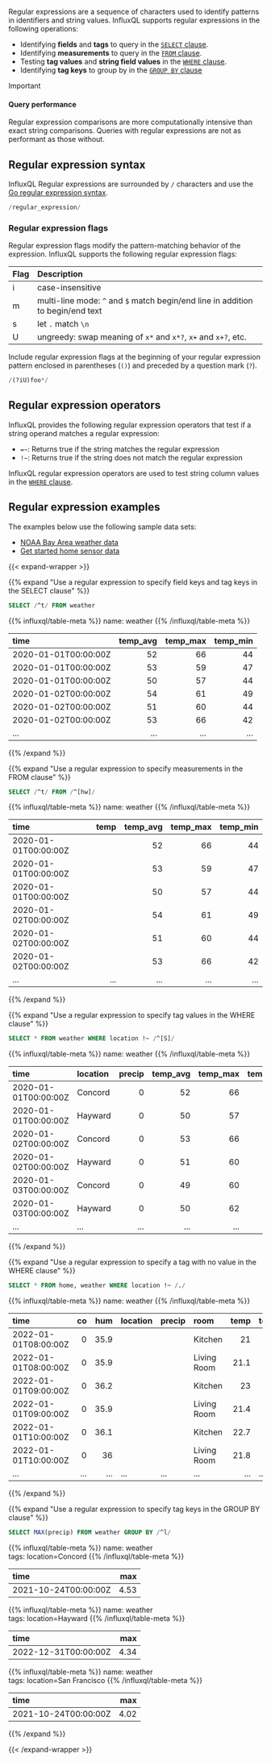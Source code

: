 Regular expressions are a sequence of characters used to identify patterns in
identifiers and string values.
InfluxQL supports regular expressions in the following operations:

- Identifying **fields** and **tags** to query in the
  [`SELECT` clause](/influxdb/version/reference/influxql/select/).
- Identifying **measurements** to query in the
  [`FROM` clause](/influxdb/version/reference/influxql/select/#from-clause).
- Testing **tag values** and **string field values** in the
  [`WHERE` clause](/influxdb/version/reference/influxql/where/).
- Identifying **tag keys** to group by in the
  [`GROUP BY` clause](/influxdb/version/reference/influxql/group-by/)

> [!Important]
>
> #### Query performance
> 
> Regular expression comparisons are more computationally intensive than exact
> string comparisons. Queries with regular expressions are not as performant
> as those without.

## Regular expression syntax 

InfluxQL Regular expressions are surrounded by `/` characters and use the
[Go regular expression syntax](http://golang.org/pkg/regexp/syntax/).

```sql
/regular_expression/
```

### Regular expression flags

Regular expression flags modify the pattern-matching behavior of the expression.
InfluxQL supports the following regular expression flags:

| Flag | Description                                                                     |
| :--- | :------------------------------------------------------------------------------ |
| i    | case-insensitive                                                                |
| m    | multi-line mode: `^` and `$` match begin/end line in addition to begin/end text |
| s    | let `.` match `\n`                                                              |
| U    | ungreedy: swap meaning of `x*` and `x*?`, `x+` and `x+?`, etc.                  |

Include regular expression flags at the beginning of your regular expression
pattern enclosed in parentheses (`()`) and preceded by a question mark (`?`).

```sql
/(?iU)foo*/
```

## Regular expression operators

InfluxQL provides the following regular expression operators that test if a
string operand matches a regular expression:

- `=~`: Returns true if the string matches the regular expression
- `!~`: Returns true if the string does not match the regular expression

InfluxQL regular expression operators are used to test string column values in
the [`WHERE` clause](/influxdb/version/reference/influxql/where/).

## Regular expression examples

The examples below use the following sample data sets:

- [NOAA Bay Area weather data](/influxdb/version/reference/sample-data/#noaa-bay-area-weather-data)
- [Get started home sensor data](/influxdb/version/reference/sample-data/#home-sensor-data)

{{< expand-wrapper >}}

{{% expand "Use a regular expression to specify field keys and tag keys in the SELECT clause" %}}

```sql
SELECT /^t/ FROM weather
```

{{% influxql/table-meta %}}
name: weather
{{% /influxql/table-meta %}}

| time                 | temp_avg | temp_max | temp_min |
| :------------------- | -------: | -------: | -------: |
| 2020-01-01T00:00:00Z |       52 |       66 |       44 |
| 2020-01-01T00:00:00Z |       53 |       59 |       47 |
| 2020-01-01T00:00:00Z |       50 |       57 |       44 |
| 2020-01-02T00:00:00Z |       54 |       61 |       49 |
| 2020-01-02T00:00:00Z |       51 |       60 |       44 |
| 2020-01-02T00:00:00Z |       53 |       66 |       42 |
| ...                  |      ... |      ... |      ... |

{{% /expand %}}

{{% expand "Use a regular expression to specify measurements in the FROM clause" %}}

```sql
SELECT /^t/ FROM /^[hw]/
```

{{% influxql/table-meta %}}
name: weather
{{% /influxql/table-meta %}}

| time                 | temp | temp_avg | temp_max | temp_min |
| :------------------- | ---: | -------: | -------: | -------: |
| 2020-01-01T00:00:00Z |      |       52 |       66 |       44 |
| 2020-01-01T00:00:00Z |      |       53 |       59 |       47 |
| 2020-01-01T00:00:00Z |      |       50 |       57 |       44 |
| 2020-01-02T00:00:00Z |      |       54 |       61 |       49 |
| 2020-01-02T00:00:00Z |      |       51 |       60 |       44 |
| 2020-01-02T00:00:00Z |      |       53 |       66 |       42 |
| ...                  |  ... |      ... |      ... |      ... |

{{% /expand %}}

{{% expand "Use a regular expression to specify tag values in the WHERE clause" %}}

```sql
SELECT * FROM weather WHERE location !~ /^[S]/
```

{{% influxql/table-meta %}}
name: weather
{{% /influxql/table-meta %}}

| time                 | location | precip | temp_avg | temp_max | temp_min | wind_avg |
| :------------------- | :------- | -----: | -------: | -------: | -------: | -------: |
| 2020-01-01T00:00:00Z | Concord  |      0 |       52 |       66 |       44 |     3.13 |
| 2020-01-01T00:00:00Z | Hayward  |      0 |       50 |       57 |       44 |     2.24 |
| 2020-01-02T00:00:00Z | Concord  |      0 |       53 |       66 |       42 |     3.13 |
| 2020-01-02T00:00:00Z | Hayward  |      0 |       51 |       60 |       44 |      3.8 |
| 2020-01-03T00:00:00Z | Concord  |      0 |       49 |       60 |       38 |     2.68 |
| 2020-01-03T00:00:00Z | Hayward  |      0 |       50 |       62 |       41 |     3.13 |
| ...                  | ...      |    ... |      ... |      ... |      ... |      ... |

{{% /expand %}}

{{% expand "Use a regular expression to specify a tag with no value in the WHERE clause" %}}

```sql
SELECT * FROM home, weather WHERE location !~ /./
```

{{% influxql/table-meta %}}
name: weather
{{% /influxql/table-meta %}}

| time                 |  co |  hum | location | precip | room        | temp | temp_avg | temp_max | temp_min | wind_avg |
| :------------------- | --: | ---: | -------- | ------ | :---------- | ---: | -------- | -------- | -------- | -------- |
| 2022-01-01T08:00:00Z |   0 | 35.9 |          |        | Kitchen     |   21 |          |          |          |          |
| 2022-01-01T08:00:00Z |   0 | 35.9 |          |        | Living Room | 21.1 |          |          |          |          |
| 2022-01-01T09:00:00Z |   0 | 36.2 |          |        | Kitchen     |   23 |          |          |          |          |
| 2022-01-01T09:00:00Z |   0 | 35.9 |          |        | Living Room | 21.4 |          |          |          |          |
| 2022-01-01T10:00:00Z |   0 | 36.1 |          |        | Kitchen     | 22.7 |          |          |          |          |
| 2022-01-01T10:00:00Z |   0 |   36 |          |        | Living Room | 21.8 |          |          |          |          |
| ...                  | ... |  ... | ...      | ...    | ...         |  ... | ...      | ...      | ...      | ...      |

{{% /expand %}}

{{% expand "Use a regular expression to specify tag keys in the GROUP BY clause" %}}

```sql
SELECT MAX(precip) FROM weather GROUP BY /^l/
```

{{% influxql/table-meta %}}
name: weather  
tags: location=Concord
{{% /influxql/table-meta %}}

| time                 |  max |
| :------------------- | ---: |
| 2021-10-24T00:00:00Z | 4.53 |

{{% influxql/table-meta %}}
name: weather  
tags: location=Hayward
{{% /influxql/table-meta %}}

| time                 |  max |
| :------------------- | ---: |
| 2022-12-31T00:00:00Z | 4.34 |

{{% influxql/table-meta %}}
name: weather  
tags: location=San Francisco
{{% /influxql/table-meta %}}

| time                 |  max |
| :------------------- | ---: |
| 2021-10-24T00:00:00Z | 4.02 |

{{% /expand %}}

{{< /expand-wrapper >}}
